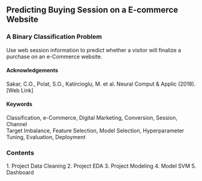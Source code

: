 <h2>Predicting Buying Session on a E-commerce Website</h2>
<h3>A Binary Classification Problem</h3>

Use web session information to predict whether a visitor will finalize a purchase on an e-Commerce website.

<h4>Acknowledgements</h4>
Sakar, C.O., Polat, S.O., Katircioglu, M. et al. Neural Comput & Applic (2018). [Web Link]

<h4>Keywords</h4>
  Classification, e-Commerce, Digital Marketing, Conversion, Session, Channel<br>
  Target Imbalance, Feature Selection, Model Selection, Hyperparameter Tuning, Evaluation, Deployment<br>

<h3>Contents</h3>
1. Project Data Cleaning
2. Project EDA
3. Project Modeling
4. Model SVM
5. Dashboard
